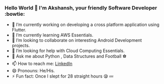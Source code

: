 ### Hello World 👋 I'm Akshansh, your friendly Software Developer :bowtie:


- 🔭 I’m currently working on developing a cross platform application using Flutter.
- 🌱 I’m currently learning AWS Essentials.
- 👯 I’m looking to collaborate on interesting Android Development projects.
- 🤔 I’m looking for help with Cloud Computing Essentials.
- 💬 Ask me about Python , Data Structures and Football :soccer:
- 📫 How to reach me: [LinkedIn](https://www.linkedin.com/in/akshansh-kumar-singh-b98737156)
- 😄 Pronouns: He/His.
- ⚡ Fun fact: Once I slept for 28 straight hours :sleepy: :zzz:
